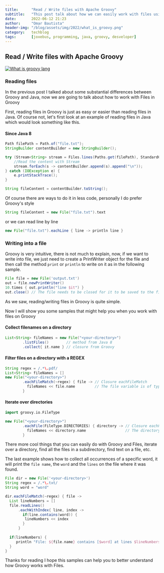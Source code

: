 ```yaml
---
title:      "Read / Write files with Apache Groovy"
subtitle:   "This post talk about how we can easily work with files using Apache Groovy"
date:       2022-06-12 21:23
author:     "Omar Bautista"
header-img: "/blog/assets/img/2022/what_is_groovy.png"
category:   techblog
tags:       [joxebus, programming, java, groovy, desveloper]
---
```


## Read / Write files with Apache Groovy

[![What is groovy lang](/blog/assets/img/2022/what_is_groovy.png "Basic concepts of Groovy Lang")](/blog/assets/img/2022/what_is_groovy.png)


### Reading files

In the previous post I talked about some substantial differences between Groovy and Java, 
now we are going to talk about how to work with Files in Groovy

First, reading files in Groovy is just as easy or easier than reading files in Java.
Of course not, let's first look at an example of reading files in Java which would look something like this.

#### Since Java 8
```groovy
Path filePath = Path.of("file.txt");
StringBuilder contentBuilder = new StringBuilder();

try (Stream<String> stream = Files.lines(Paths.get(filePath), StandardCharsets.UTF_8)) {
    //Read the content with Stream
    stream.forEach(s -> contentBuilder.append(s).append("\n"));
} catch (IOException e) {
    e.printStackTrace();
}

String fileContent = contentBuilder.toString();
```

Of course there are ways to do it in less code, personally I do prefer Groovy's style

```groovy
String fileContent = new File("file.txt").text
```

or we can read line by line

```groovy
new File("file.txt").eachLine { line -> println line }
```

### Writing into a file
Groovy is very intuitive, there is not much to explain, now, if we want to write into file, 
we just need to create a PrintWriter object for the file and then call the method `print` or `println`
to write on it as in the following sample.

```groovy
File file = new File('output.txt')
out = file.newPrintWriter()
10.times { out.println("line $it") }
out.close() // The file needs to be closed for it to be saved to the file
```

As we saw, reading/writing files in Groovy is quite simple.

Now I will show you some samples that might help you when you work with files on Groovy

#### Collect filenames on a directory

```groovy
List<String> fileNames = new File("<your-directory>")
        .listFiles()        // method from Java 8
        .collect{ it.name } // closure from Groovy
```


#### Filter files on a directory with a REGEX
```groovy
String regex = /.*\.pdf/
List<String> fileNames = []
new File("<your-directory>")
        .eachFileMatch(~regex) { file -> // Closure eachFileMatch
          fileNames << file.name         // The file variable is of type java.io.File
        }
```

#### Iterate over directories

```groovy
import groovy.io.FileType

new File("<your-directory>")
        .eachFile(FileType.DIRECTORIES) { directory -> // Closure eachFile
          fileNames << directory.name                  // The directory variable is of type java.io.File
        }
```

There more cool things that you can easily do with Groovy and Files, iterate over a directory, find
all the files in a subdirectory, find text on a file, etc. 

The last example shows how to collect all occurrences of a specific word, it will print the `file name`, 
the `word` and the `lines` on the file where it was found.

```groovy
File dir = new File('<your-directory>')
String regex = /.*\.txt/
String word = "word"

dir.eachFileMatch(~regex) { file ->
  List lineNumbers = []
  file.readLines()
      .eachWithIndex{ line, index ->
        if(line.contains(word)) {
         lineNumbers << index
        }
      }
  
  if(lineNumbers) {
     println "File: ${file.name} contains [$word] at lines $lineNumbers"
  }
}
```

Thanks for reading I hope this samples can help you to better understand how Groovy works with Files.